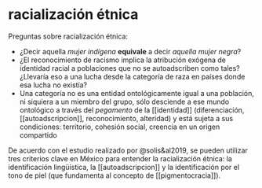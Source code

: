 # racialización étnica
Preguntas sobre racialización étnica:

- ¿Decir aquella *mujer indígena* **equivale** a decir *aquella mujer negra*?
- ¿El reconocimiento de racismo implica la atribución exógena de identidad racial a poblaciones que no se autoadscriben como tales? ¿Llevaría eso a una lucha desde la categoría de raza en países donde esa lucha no existía?
- Una categoría no es una entidad ontológicamente igual a una población, ni siquiera a un miembro del grupo, sólo desciende a ese mundo ontológico a través del *pegamento* de la [[identidad]] (diferenciación, [[autoadscripcion]], reconocimiento, alteridad) y está sujeta a sus condiciones: territorio, cohesión social, creencia en un origen compartido

De acuerdo con el estudio realizado por @solis&al2019, se pueden utilizar tres criterios clave en México para entender la racialización étnica: la identificación lingüística, la [[autoadscripcion]] y la identificación por el tono de piel (que fundamenta al concepto de [[pigmentocracia]]).

